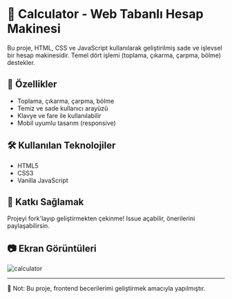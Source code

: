 # 🧮 Calculator - Web Tabanlı Hesap Makinesi

Bu proje, HTML, CSS ve JavaScript kullanılarak geliştirilmiş sade ve işlevsel bir hesap makinesidir. Temel dört işlemi (toplama, çıkarma, çarpma, bölme) destekler.

## 🎯 Özellikler

- Toplama, çıkarma, çarpma, bölme
- Temiz ve sade kullanıcı arayüzü
- Klavye ve fare ile kullanılabilir
- Mobil uyumlu tasarım (responsive)

## 🛠 Kullanılan Teknolojiler

- HTML5
- CSS3
- Vanilla JavaScript

## 🤍 Katkı Sağlamak

Projeyi fork'layıp geliştirmekten çekinme! Issue açabilir, önerilerini paylaşabilirsin.

## 📷 Ekran Görüntüleri
![calculator](https://github.com/user-attachments/assets/5de24ded-5b06-4616-bf2d-5ed146dc8a6e)

---

📌 Not: Bu proje, frontend becerilerimi geliştirmek amacıyla yapılmıştır.
